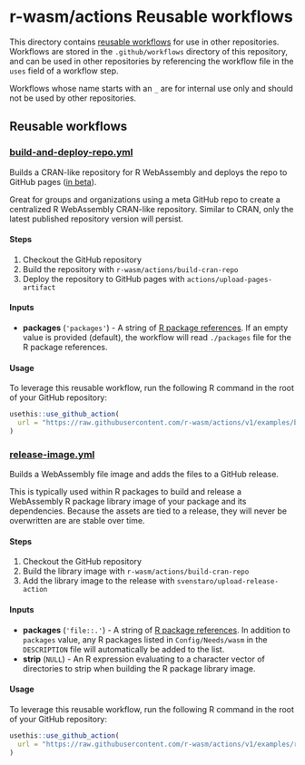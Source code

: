 # r-wasm/actions Reusable workflows

This directory contains [reusable workflows](https://docs.github.com/en/actions/learn-github-actions/reusing-workflows) for use in other repositories. Workflows are stored in the `.github/workflows` directory of this repository, and can be used in other repositories by referencing the workflow file in the `uses` field of a workflow step.

Workflows whose name starts with an `_` are for internal use only and should not be used by other repositories.

## Reusable workflows

### [build-and-deploy-repo.yml](https://github.com/r-wasm/actions/tree/main/.github/workflows/build-and-deploy-repo.yml)

Builds a CRAN-like repository for R WebAssembly and deploys the repo to GitHub pages ([in beta](https://github.com/actions/upload-pages-artifact)).

Great for groups and organizations using a meta GitHub repo to create a centralized R WebAssembly CRAN-like repository.  Similar to CRAN, only the latest published repository version will persist.

#### Steps

1. Checkout the GitHub repository
2. Build the repository with `r-wasm/actions/build-cran-repo`
3. Deploy the repository to GitHub pages with `actions/upload-pages-artifact`

#### Inputs

* **packages** (`'packages'`) - A string of [R package references](https://r-lib.github.io/pkgdepends/reference/pkg_refs.html). If an empty value is provided (default), the workflow will read `./packages` file for the R package references.

#### Usage

To leverage this reusable workflow, run the following R command in the root of your GitHub repository:

```R
usethis::use_github_action(
  url = "https://raw.githubusercontent.com/r-wasm/actions/v1/examples/build-and-deploy-repo.yml"
)
```


### [release-image.yml](https://github.com/r-wasm/actions/tree/main/.github/workflows/release-image.yml)

Builds a WebAssembly file image and adds the files to a GitHub release.

This is typically used within R packages to build and release a WebAssembly R package library image of your package and its dependencies. Because the assets are tied to a release, they will never be overwritten are are stable over time.

#### Steps

1. Checkout the GitHub repository
2. Build the library image with `r-wasm/actions/build-cran-repo`
3. Add the library image to the release with `svenstaro/upload-release-action`

#### Inputs

* **packages** (`'file::.'`) - A string of [R package references](https://r-lib.github.io/pkgdepends/reference/pkg_refs.html). In addition to `packages` value, any R packages listed in `Config/Needs/wasm` in the `DESCRIPTION` file will automatically be added to the list.
* **strip** (`NULL`) - An R expression evaluating to a character vector of directories to strip when building the R package library image.

#### Usage

To leverage this reusable workflow, run the following R command in the root of your GitHub repository:

```R
usethis::use_github_action(
  url = "https://raw.githubusercontent.com/r-wasm/actions/v1/examples/release-image.yml"
)
```
